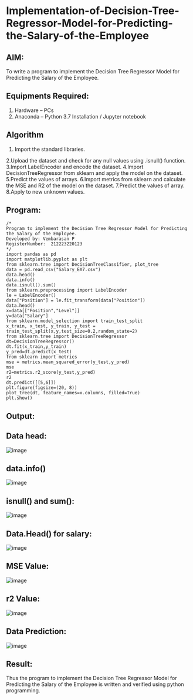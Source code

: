 # Implementation-of-Decision-Tree-Regressor-Model-for-Predicting-the-Salary-of-the-Employee

## AIM:
To write a program to implement the Decision Tree Regressor Model for Predicting the Salary of the Employee.

## Equipments Required:
1. Hardware – PCs
2. Anaconda – Python 3.7 Installation / Jupyter notebook

## Algorithm
1. Import the standard libraries.


2.Upload the dataset and check for any null values using .isnull() function.
3.Import LabelEncoder and encode the dataset.
4.Import DecisionTreeRegressor from sklearn and apply the model on the dataset.
5.Predict the values of arrays.
6.Import metrics from sklearn and calculate the MSE and R2 of the model on the dataset.
7.Predict the values of array.
8.Apply to new unknown values.

## Program:
```
/*
Program to implement the Decision Tree Regressor Model for Predicting the Salary of the Employee.
Developed by: Vembarasan P
RegisterNumber:  212223220123
*/
import pandas as pd
import matplotlib.pyplot as plt
from sklearn.tree import DecisionTreeClassifier, plot_tree
data = pd.read_csv("Salary_EX7.csv")
data.head()
data.info()
data.isnull().sum()
from sklearn.preprocessing import LabelEncoder
le = LabelEncoder()
data["Position"] = le.fit_transform(data["Position"])
data.head()
x=data[["Position","Level"]]
y=data["Salary"]
from sklearn.model_selection import train_test_split
x_train, x_test, y_train, y_test = train_test_split(x,y,test_size=0.2,random_state=2)
from sklearn.tree import DecisionTreeRegressor
dt=DecisionTreeRegressor()
dt.fit(x_train,y_train)
y_pred=dt.predict(x_test)
from sklearn import metrics
mse = metrics.mean_squared_error(y_test,y_pred)
mse
r2=metrics.r2_score(y_test,y_pred)
r2
dt.predict([[5,6]])
plt.figure(figsize=(20, 8))
plot_tree(dt, feature_names=x.columns, filled=True)
plt.show()
```

## Output:
## Data head:
![image](https://github.com/vembuu07/Implementation-of-Decision-Tree-Regressor-Model-for-Predicting-the-Salary-of-the-Employee/assets/150772461/b98551ea-bd6e-434e-af4c-090bc565b0d3)

## data.info()
![image](https://github.com/vembuu07/Implementation-of-Decision-Tree-Regressor-Model-for-Predicting-the-Salary-of-the-Employee/assets/150772461/438c2504-4c58-4c48-9733-9aa68d882e07)
## isnull() and sum():
![image](https://github.com/vembuu07/Implementation-of-Decision-Tree-Regressor-Model-for-Predicting-the-Salary-of-the-Employee/assets/150772461/93c0e6bb-9615-436c-97d6-e0b7d82da512)
## Data.Head() for salary:
![image](https://github.com/vembuu07/Implementation-of-Decision-Tree-Regressor-Model-for-Predicting-the-Salary-of-the-Employee/assets/150772461/42683ddd-e433-452f-be9d-93935c1c1a2b)
## MSE Value:
![image](https://github.com/vembuu07/Implementation-of-Decision-Tree-Regressor-Model-for-Predicting-the-Salary-of-the-Employee/assets/150772461/c16f149f-7d82-4780-bc36-829af85dc9b0)
## r2 Value:
![image](https://github.com/vembuu07/Implementation-of-Decision-Tree-Regressor-Model-for-Predicting-the-Salary-of-the-Employee/assets/150772461/118611b8-6d16-4ea2-a8ea-5cd32ad722a3)
## Data Prediction:
![image](https://github.com/vembuu07/Implementation-of-Decision-Tree-Regressor-Model-for-Predicting-the-Salary-of-the-Employee/assets/150772461/a5eca597-af4d-4775-a8db-2c14e0f48827)


## Result:
Thus the program to implement the Decision Tree Regressor Model for Predicting the Salary of the Employee is written and verified using python programming.
